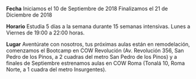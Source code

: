 __Fecha__
Iniciamos el 10 de Septiembre de 2018
Finalizamos el 21 de Diciembre de 2018

__Horario__
Estudia 5 días a la semana durante 15 semanas intensivas. Lunes a Viernes de 19:00 a 22:00 horas.

__Lugar__
Aventúrate con nosotros, tus próximas aulas están en remodelación, comenzamos el Bootcamp en COW Revolución (Av. Revolución 356, San Pedro de los Pinos, a 2 cuadras del metro San Pedro de los Pinos) y a finales de Septiembre estrenamos aulas en COW Roma (Tonalá 10, Roma Norte, a 1 cuadra del metro Insurgentes).
